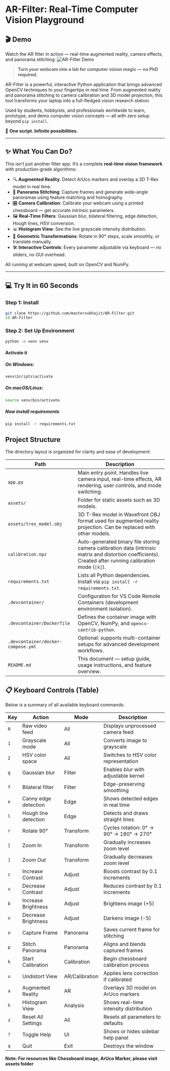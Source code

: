 # AR-Filter: Real-Time Computer Vision Playground
## 🎬 Demo

Watch the AR filter in action — real-time augmented reality, camera effects, and panorama stitching:
![AR-Filter Demo](https://github.com/mastersubhajit/AR-Filter/blob/master/assets/demo.gif)

> **Turn your webcam into a lab for computer vision magic — no PhD required.**

AR-Filter is a powerful, interactive Python application that brings advanced OpenCV techniques to your fingertips in real time. From augmented reality and panorama stitching to camera calibration and 3D model projection, this tool transforms your laptop into a full-fledged vision research station.

Used by students, hobbyists, and professionals worldwide to learn, prototype, and demo computer vision concepts — all with zero setup beyond `pip install`.

🎯 **One script. Infinite possibilities.**

---

## ✨ What You Can Do?

This isn’t just another filter app. It’s a complete **real-time vision framework** with production-grade algorithms:

- 🔍 **Augmented Reality**: Detect ArUco markers and overlay a 3D T-Rex model in real time.
- 📸 **Panorama Stitching**: Capture frames and generate wide-angle panoramas using feature matching and homography.
- 🎛️ **Camera Calibration**: Calibrate your webcam using a printed chessboard — get accurate intrinsic parameters.
- 🖼️ **Real-Time Filters**: Gaussian blur, bilateral filtering, edge detection, Hough lines, HSV conversion.
- 📊 **Histogram View**: See the live grayscale intensity distribution.
- 🔄 **Geometric Transformations**: Rotate in 90° steps, scale smoothly, or translate manually.
- 🛠️ **Interactive Controls**: Every parameter adjustable via keyboard — no sliders, no GUI overhead.

All running at webcam speed, built on OpenCV and NumPy.

---

## 💻 Try It in 60 Seconds

### Step 1: Install
```bash
git clone https://github.com/mastersubhajit/AR-Filter.git
cd AR-Filter
```
### Step 2: Set Up Environment
```bash
python -m venv venv
```
#### Activate it
##### On Windows:
```bash
venv\Scripts\activate
```
##### On macOS/Linux:
```bash
source venv/bin/activate
```
##### Now install requirements
```bash
pip install -r requirements.txt
```

## Project Structure
The directory layout is organized for clarity and ease of development:

| Path | Description |
|------|-------------|
| `app.py` | Main entry point. Handles live camera input, real-time effects, AR rendering, user controls, and mode switching. |
| `assets/` | Folder for static assets such as 3D models. |
| `assets/trex_model.obj` | 3D T-Rex model in Wavefront OBJ format used for augmented reality projection. Can be replaced with other models. |
| `calibration.npz` | Auto-generated binary file storing camera calibration data (intrinsic matrix and distortion coefficients). Created after running calibration mode (`[k]`). |
| `requirements.txt` | Lists all Python dependencies. Install via `pip install -r requirements.txt`. |
| `.devcontainer/` | Configuration for VS Code Remote Containers (development environment isolation). |
| `.devcontainer/Dockerfile` | Defines the container image with OpenCV, NumPy, and `opencv-contrib-python`. |
| `.devcontainer/docker-compose.yml` | Optional: supports multi-container setups for advanced development workflows. |
| `README.md` | This document — setup guide, usage instructions, and feature overview. |

## 📋 Keyboard Controls (Table)

Below is a summary of all available keyboard commands:

| Key | Action | Mode | Description |
|-----|--------|------|-------------|
| `0` | Raw video feed | All | Displays unprocessed camera feed |
| `1` | Grayscale mode | All | Converts image to grayscale |
| `2` | HSV color space | All | Switches to HSV color representation |
| `g` | Gaussian blur | Filter | Enables blur with adjustable kernel |
| `f` | Bilateral filter | Filter | Edge-preserving smoothing |
| `e` | Canny edge detection | Edge | Shows detected edges in real time |
| `l` | Hough line detection | Edge | Detects and draws straight lines |
| `r` | Rotate 90° | Transform | Cycles rotation: 0° → 90° → 180° → 270° |
| `[` | Zoom In | Transform | Gradually increases zoom level |
| `]` | Zoom Out | Transform | Gradually decreases zoom level |
| `c` | Increase Contrast | Adjust | Boosts contrast by 0.1 increments |
| `v` | Decrease Contrast | Adjust | Reduces contrast by 0.1 increments |
| `b` | Increase Brightness | Adjust | Brightens image (+5) |
| `n` | Decrease Brightness | Adjust | Darkens image (-5) |
| `o` | Capture Frame | Panorama | Saves current frame for stitching |
| `p` | Stitch Panorama | Panorama | Aligns and blends captured frames |
| `k` | Start Calibration | Calibration | Begin chessboard calibration process |
| `u` | Undistort View | AR/Calibration | Applies lens correction if calibrated |
| `a` | Augmented Reality | AR | Overlays 3D model on ArUco markers |
| `h` | Histogram View | Analysis | Shows real-time intensity distribution |
| `z` | Reset All Settings | All | Resets all parameters to defaults |
| `?` | Toggle Help | UI | Shows or hides sidebar help panel |
| `q` | Quit | Exit | Destroys the window |


**Note: For resources like Chessboard image, ArUco Marker, please visit assets folder**
